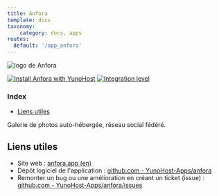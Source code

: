 ```yaml
---
title: Anfora
template: docs
taxonomy:
    category: docs, apps
routes:
  default: '/app_anfora'
---
```


![logo de Anfora](image://anfora_logo.svg?height=80)

[![Install Anfora with YunoHost](https://install-app.yunohost.org/install-with-yunohost.png)](https://install-app.yunohost.org/?app=anfora) [![Integration level](https://dash.yunohost.org/integration/anfora.svg)](https://dash.yunohost.org/appci/app/anfora)

### Index

- [Liens utiles](#liens-utiles)

Galerie de photos auto-hébergée, réseau social fédéré.

## Liens utiles

+ Site web : [anfora.app (en)](https://anfora.app/)
+ Dépôt logiciel de l'application : [github.com - YunoHost-Apps/anfora](https://github.com/YunoHost-Apps/anfora_ynh)
+ Remonter un bug ou une amélioration en créant un ticket (issue) : [github.com - YunoHost-Apps/anfora/issues](https://github.com/YunoHost-Apps/anfora_ynh/issues)
